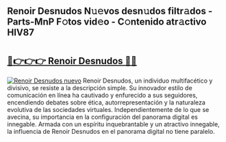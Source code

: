 ## Renoir Desnudos N𝚞𝚎vos desn𝚞dos filtr𝚊dos - Parts-MnP F𝚘tos vid𝚎o - C𝚘ntenido atr𝚊ctivo HlV87

# <h2><a href="http://mbczd6.tromn.icu/?c=Renoir+Desnudos">🔗👉👉👉 Renoir Desnudos 🔗🔗</a></h2>

[![Renoir Desnudos nuevo](https://i.imgur.com/pEAQMta.gif)](http://mbczd6.tromn.icu/?c=Renoir+Desnudos)
Renoir Desnudos, un individuo multifacético y divisivo, se resiste a la descripción simple. Su innovador estilo de comunicación en línea ha cautivado y enfurecido a sus seguidores, encendiendo debates sobre ética, autorrepresentación y la naturaleza evolutiva de las sociedades virtuales. Independientemente de lo que se avecina, su importancia en la configuración del panorama digital es innegable. Armada con un espíritu inquebrantable y un atractivo innegable, la influencia de Renoir Desnudos en el panorama digital no tiene paralelo.
